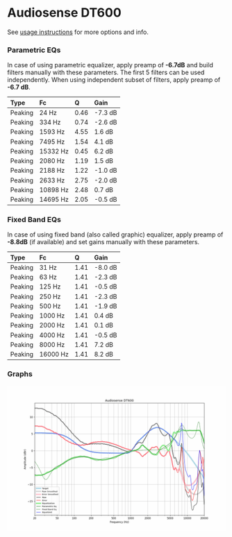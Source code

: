 # Audiosense DT600
See [usage instructions](https://github.com/jaakkopasanen/AutoEq#usage) for more options and info.

### Parametric EQs
In case of using parametric equalizer, apply preamp of **-6.7dB** and build filters manually
with these parameters. The first 5 filters can be used independently.
When using independent subset of filters, apply preamp of **-6.7 dB**.

| Type    | Fc       |    Q | Gain    |
|:--------|:---------|:-----|:--------|
| Peaking | 24 Hz    | 0.46 | -7.3 dB |
| Peaking | 334 Hz   | 0.74 | -2.6 dB |
| Peaking | 1593 Hz  | 4.55 | 1.6 dB  |
| Peaking | 7495 Hz  | 1.54 | 4.1 dB  |
| Peaking | 15332 Hz | 0.45 | 6.2 dB  |
| Peaking | 2080 Hz  | 1.19 | 1.5 dB  |
| Peaking | 2188 Hz  | 1.22 | -1.0 dB |
| Peaking | 2633 Hz  | 2.75 | -2.0 dB |
| Peaking | 10898 Hz | 2.48 | 0.7 dB  |
| Peaking | 14695 Hz | 2.05 | -0.5 dB |

### Fixed Band EQs
In case of using fixed band (also called graphic) equalizer, apply preamp of **-8.8dB**
(if available) and set gains manually with these parameters.

| Type    | Fc       |    Q | Gain    |
|:--------|:---------|:-----|:--------|
| Peaking | 31 Hz    | 1.41 | -8.0 dB |
| Peaking | 63 Hz    | 1.41 | -2.3 dB |
| Peaking | 125 Hz   | 1.41 | -0.5 dB |
| Peaking | 250 Hz   | 1.41 | -2.3 dB |
| Peaking | 500 Hz   | 1.41 | -1.9 dB |
| Peaking | 1000 Hz  | 1.41 | 0.4 dB  |
| Peaking | 2000 Hz  | 1.41 | 0.1 dB  |
| Peaking | 4000 Hz  | 1.41 | -0.5 dB |
| Peaking | 8000 Hz  | 1.41 | 7.2 dB  |
| Peaking | 16000 Hz | 1.41 | 8.2 dB  |

### Graphs
![](./Audiosense%20DT600.png)